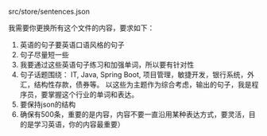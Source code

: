 src/store/sentences.json

我需要你更换所有这个文件的内容，要求如下：

1. 英语的句子要英语口语风格的句子
2. 句子尽量短一些
3. 我要通过这些英语句子练习和加强单词，所以要有针对性
4. 句子话题围绕： IT, Java, Spring Boot, 项目管理，敏捷开发，银行系统，外汇，结构性存款，债券等。 以这些为主题作为综合考虑，输出的句子，我是程序员，要掌握这个行业的单词和表达。
6. 要保持json的结构
7. 确保有500条，重要的是内容，内容不要一直沿用某种表达方式，要灵活，目的是学习英语，你的内容最重要）